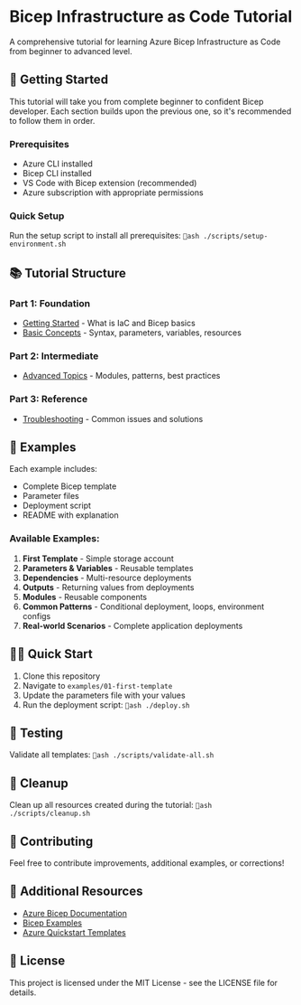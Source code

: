 # Bicep Infrastructure as Code Tutorial

A comprehensive tutorial for learning Azure Bicep Infrastructure as Code from beginner to advanced level.

## 🚀 Getting Started

This tutorial will take you from complete beginner to confident Bicep developer. Each section builds upon the previous one, so it's recommended to follow them in order.

### Prerequisites

- Azure CLI installed
- Bicep CLI installed
- VS Code with Bicep extension (recommended)
- Azure subscription with appropriate permissions

### Quick Setup

Run the setup script to install all prerequisites:
`ash
./scripts/setup-environment.sh
`

## 📚 Tutorial Structure

### Part 1: Foundation
- [Getting Started](docs/01-getting-started.md) - What is IaC and Bicep basics
- [Basic Concepts](docs/02-basic-concepts.md) - Syntax, parameters, variables, resources

### Part 2: Intermediate
- [Advanced Topics](docs/03-advanced-topics.md) - Modules, patterns, best practices

### Part 3: Reference
- [Troubleshooting](docs/troubleshooting.md) - Common issues and solutions

## 🔧 Examples

Each example includes:
- Complete Bicep template
- Parameter files
- Deployment script
- README with explanation

### Available Examples:
1. **First Template** - Simple storage account
2. **Parameters & Variables** - Reusable templates
3. **Dependencies** - Multi-resource deployments
4. **Outputs** - Returning values from deployments
5. **Modules** - Reusable components
6. **Common Patterns** - Conditional deployment, loops, environment configs
7. **Real-world Scenarios** - Complete application deployments

## 🏃‍♂️ Quick Start

1. Clone this repository
2. Navigate to `examples/01-first-template`
3. Update the parameters file with your values
4. Run the deployment script:
   `ash
   ./deploy.sh
   `

## 🧪 Testing

Validate all templates:
`ash
./scripts/validate-all.sh
`

## 🧹 Cleanup

Clean up all resources created during the tutorial:
`ash
./scripts/cleanup.sh
`

## 🤝 Contributing

Feel free to contribute improvements, additional examples, or corrections!

## 📖 Additional Resources

- [Azure Bicep Documentation](https://docs.microsoft.com/en-us/azure/azure-resource-manager/bicep/)
- [Bicep Examples](https://github.com/Azure/bicep/tree/main/docs/examples)
- [Azure Quickstart Templates](https://azure.microsoft.com/en-us/resources/templates/)

## 📄 License

This project is licensed under the MIT License - see the LICENSE file for details.
